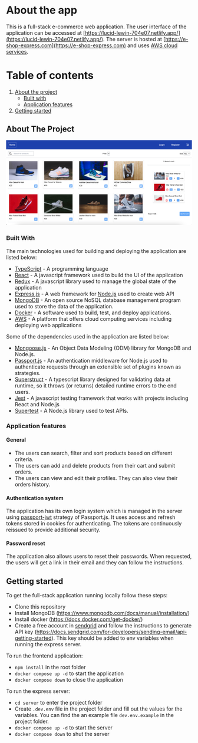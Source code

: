 # About the app

This is a full-stack e-commerce web application. The user interface of the application can be accessed at [https://lucid-lewin-704e07.netlify.app/](https://lucid-lewin-704e07.netlify.app/). The server is hosted at [https://e-shop-express.com](https://e-shop-express.com) and uses [AWS cloud services](https://aws.amazon.com/). 

# Table of contents
  1. [About the project](#about-the-project)
      - [Built with](#built-with)
      - [Application features](#application-features)
  2. [Getting started](#getting-started)

## About The Project
![Frontpage](public/images/frontpage.png)

### Built With

The main technologies used for building and deploying the application are listed below:

- [TypeScript](https://www.typescriptlang.org/) - A programming language
- [React](https://react.dev/) - A javascript framework used to build the UI of the application 
- [Redux](https://redux.js.org/) - A javascript library used to manage the global state of the application 
- [Express.js](https://expressjs.com/) - A web framework for [Node.js](https://nodejs.org/en) used to create web API 
- [MongoDB](https://www.mongodb.com/) - An open source NoSQL database management program used to store the data of the application.
- [Docker](https://img.shields.io/badge/docker-%230db7ed.svg?style=for-the-badge&logo=docker&logoColor=white)  - A software used to build, test, and deploy applications.
- [AWS](https://aws.amazon.com/) - A platform that offers cloud computing services including deploying web applications

Some of the dependencies used in the application  are listed below:
 - [Mongoose.js](https://mongoosejs.com/) -  An Object Data Modeling (ODM) library for MongoDB and Node.js. 
 - [Passport.js](https://www.passportjs.org/) - An authentication middleware for Node.js used to authenticate requests through an extensible set of plugins known as strategies. 
 - [Superstruct](https://docs.superstructjs.org/) - A typescript library designed for validating data at runtime, so it throws (or returns) detailed runtime errors to the end users. 
 - [Jest](https://jestjs.io/) - A javascript testing framework that works with projects including React and Node.js
 - [Supertest](https://github.com/ladjs/supertest) - A Node.js library used to test APIs.
 
### Application features
#### General
  - The users can search, filter and sort products based on different criteria.
  - The users can add and delete products from their cart and submit orders.
  - The users can view and edit their profiles. They can also view their orders history.
 
#### Authentication system
The application has its own login system which is managed in the server using [passport-jwt](https://www.passportjs.org/packages/passport-jwt/) strategy of Passport.js. It uses access and refresh tokens stored in cookies for authenticating. The tokens are continuously reissued to provide additional security.

#### Password reset
The application also allows users to reset their passwords. When requested, the users will get a link in their email and they can follow the instructions.

## Getting started
To get the full-stack application running locally follow these steps:
- Clone this repository
- Install MongoDB (https://www.mongodb.com/docs/manual/installation/)
- Install docker (https://docs.docker.com/get-docker/)
- Create a free account in [sendgrid](https://sendgrid.com/) and follow the instructions to generate API key (https://docs.sendgrid.com/for-developers/sending-email/api-getting-started). This key should be added to env variables when running the express server.

To run the frontend application:
- `npm install` in the root folder
- `docker compose up -d` to start the application
- `docker compose down` to close the application

To run the express server:
- `cd server` to enter the project folder
- Create `.dev.env` file in the project folder and fill out the values for the variables. You can find the an example file `dev.env.example` in the project folder.
- `docker compose up -d` to start the server
- `docker compose down` to shut the server



